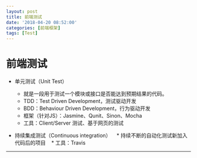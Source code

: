 ```yaml
---
layout: post
title: 前端测试
date: '2018-04-20 08:52:00'
categories: [前端框架]
tags: [Test]
---
```


# 前端测试
  * 单元测试（Unit Test）
    * 就是一段用于测试一个模块或接口是否能达到预期结果的代码。
    * TDD：Test Driven Development，测试驱动开发
    * BDD：Behaviour Driven Development，行为驱动开发
    * 框架（针对JS）：Jasmine、Qunit、Sinon、Mocha
    * 工具：Client/Server 测试、基于网页的测试

  * 持续集成测试（Continuous integration）
    * 持续不断的自动化测试新加入代码后的项目
    * 工具：Travis
    
---
  
